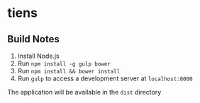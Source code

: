 # tiens

## Build Notes

1.  Install Node.js
2.  Run `npm install -g gulp bower`
3.  Run `npm install && bower install`
4.  Run `gulp` to access a development server at `localhost:8000`

The application will be available in the `dist` directory

